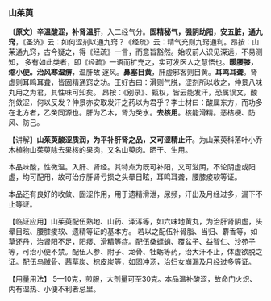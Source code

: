 ### 山茱萸

**〔原文〕辛温酸涩，补肾温肝**，入二经气分。**固精秘气，强阴助阳，安五脏，通九窍**，《圣济》云：如何涩剂以通九窍？《经疏》云：精气充则九窍通利。昂按：山茱通九窍，古今疑之，得《经疏》一言，而意旨豁然。始叹前人识见深远，不易测知， 多有如此类者，即《经疏》一语而扩充之，实可发医人之慧悟也。**暖腰膝，缩小便。治风寒湿痹**，温肝故    逐风。**鼻塞目黄**，肝虚邪客则目黄。**耳鸣耳聋**。肾虚则耳鸣耳聋，皆固精通窍之功。王好古曰：滑则气脱，涩剂所以收之，仲景八味丸用之为君，其性味可知矣。 昂按：《别录》、甄权，皆云能发汗，恐属误文，酸剂敛涩，何以反发？仲景亦安取发汗之药以为君乎？李士材曰：酸属东方，而功多在北方者，乙癸同源也。肝为乙木，肾为癸水。**去核用**。核能滑精。恶桔梗、防风、防己。

【讲解】**山茱萸酸涩质润，为平补肝肾之品，又可涩精止汗**。为山茱萸科落叶小乔木植物山茱萸除去果核的果肉，又名山萸肉。晒干、生用。

本品味酸，性微温。入肝、肾经。其特点为既可补阳，又可滋阴，不论阴虚或阳虚，均可配用，故可治疗肝肾亏损之头晕目眩，耳鸣耳聋，腰膝痠软等证。

本品还有良好的收敛、固涩作用，用于遗精滑泄，尿频，汗出及月经过多，漏下不止等证。

【临证应用】山茱萸配伍熟地、山药、泽泻等，如六味地黄丸，为治肝肾阴虚，头晕目眩、腰膝痠软、遗精等证的基本方。 若以之配伍补骨脂、当归、麝香等，如草还丹，治肾阳不足，阳痿、滑精等症。配伍桑螵蛸、覆盆子、益智仁、沙苑子等，可治小便不禁。配伍人参、附子、龙骨、牡蛎等药，治大汗不止，体虚欲脱之证。配伍乌贼骨、茜草炭、棕皮炭等，如固冲汤，治妇女崩漏及月经过多等证。

【用量用法】 5—10克，煎服，大剂量可至30克。本品温补酸涩，故命门火炽、内有湿热、小便不利者忌里。

